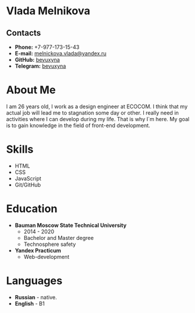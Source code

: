 # Vlada Melnikova

## Contacts
* **Phone:** +7-977-173-15-43
* **E-mail:** melnickova.vlada@yandex.ru
* **GitHub:** [bevuxyna](https://github.com/bevuxyna)
* **Telegram:** [bevuxyna](https://t.me/bevuxyna)

# About Me
I am 26 years old, I work as a design engineer at ECOCOM. I think that my actual job will lead me to stagnation some day or other. I really need in activities where I can develop during my life. That is why I`m here. My goal is to gain knowledge in the field of front-end development.

# Skills

* HTML
* CSS
* JavaScript
* Git/GitHub


# Education

* **Bauman Moscow State Technical University**
    * 2014 - 2020
    * Bachelor and Master degree
    * Technosphere safety
* **Yandex Practicum**
    * Web-development

# Languages

* **Russian** - native.
* **English** - B1

